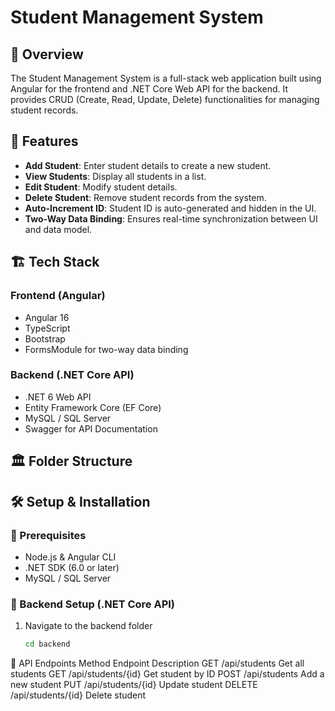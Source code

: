 # Student Management System

## 📌 Overview

The Student Management System is a full-stack web application built using Angular for the frontend and .NET Core Web API for the backend. It provides CRUD (Create, Read, Update, Delete) functionalities for managing student records.

## 🚀 Features

* **Add Student**: Enter student details to create a new student.
* **View Students**: Display all students in a list.
* **Edit Student**: Modify student details.
* **Delete Student**: Remove student records from the system.
* **Auto-Increment ID**: Student ID is auto-generated and hidden in the UI.
* **Two-Way Data Binding**: Ensures real-time synchronization between UI and data model.

## 🏗️ Tech Stack

### Frontend (Angular)
* Angular 16
* TypeScript
* Bootstrap
* FormsModule for two-way data binding

### Backend (.NET Core API)
* .NET 6 Web API
* Entity Framework Core (EF Core)
* MySQL / SQL Server
* Swagger for API Documentation

## 🏛️ Folder Structure


## 🛠️ Setup & Installation

### 🔹 Prerequisites

* Node.js & Angular CLI
* .NET SDK (6.0 or later)
* MySQL / SQL Server

### 🔹 Backend Setup (.NET Core API)

1. Navigate to the backend folder
   ```bash
   cd backend

📖 API Endpoints
Method	Endpoint	Description
GET	/api/students	Get all students
GET	/api/students/{id}	Get student by ID
POST	/api/students	Add a new student
PUT	/api/students/{id}	Update student
DELETE	/api/students/{id}	Delete student
